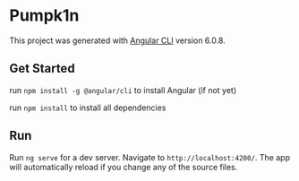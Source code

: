 # Pumpk1n

This project was generated with [Angular CLI](https://github.com/angular/angular-cli) version 6.0.8.

## Get Started

run `npm install -g @angular/cli` to install Angular (if not yet)

run `npm install` to install all dependencies

## Run

Run `ng serve` for a dev server. Navigate to `http://localhost:4200/`. The app will automatically reload if you change any of the source files.

